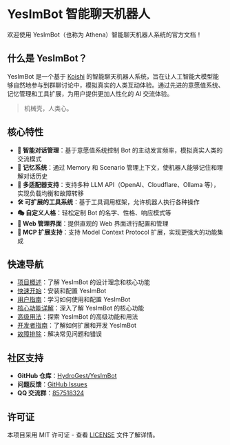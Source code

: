 # YesImBot 智能聊天机器人

欢迎使用 YesImBot（也称为 Athena）智能聊天机器人系统的官方文档！

## 什么是 YesImBot？

YesImBot 是一个基于 [Koishi](https://koishi.chat/) 的智能聊天机器人系统，旨在让人工智能大模型能够自然地参与到群聊讨论中，模拟真实的人类互动体验。通过先进的意愿值系统、记忆管理和工具扩展，为用户提供更加人性化的 AI 交流体验。

> 机械壳，人类心。

## 核心特性

- **🧠 智能对话管理**：基于意愿值系统控制 Bot 的主动发言频率，模拟真实人类的交流模式
- **💾 记忆系统**：通过 Memory 和 Scenario 管理上下文，使机器人能够记住和理解对话历史
- **🔗 多适配器支持**：支持多种 LLM API（OpenAI、Cloudflare、Ollama 等），实现负载均衡和故障转移
- **🛠️ 可扩展的工具系统**：基于工具调用框架，允许机器人执行各种操作
- **🎭 自定义人格**：轻松定制 Bot 的名字、性格、响应模式等
- **📱 Web 管理界面**：提供直观的 Web 界面进行配置和管理
- **🔌 MCP 扩展支持**：支持 Model Context Protocol 扩展，实现更强大的功能集成

## 快速导航

- [项目概述](overview/introduction.md)：了解 YesImBot 的设计理念和核心功能
- [快速开始](getting-started/installation.md)：安装和配置 YesImBot
- [用户指南](user-guide/concepts.md)：学习如何使用和配置 YesImBot
- [核心功能详解](features/willingness-system.md)：深入了解 YesImBot 的核心功能
- [高级用法](advanced/custom-prompts.md)：探索 YesImBot 的高级功能和用法
- [开发者指南](developers/architecture.md)：了解如何扩展和开发 YesImBot
- [故障排除](troubleshooting/installation.md)：解决常见问题和错误

## 社区支持

- **GitHub 仓库**：[HydroGest/YesImBot](https://github.com/HydroGest/YesImBot)
- **问题反馈**：[GitHub Issues](https://github.com/HydroGest/YesImBot/issues)
- **QQ 交流群**：[857518324](https://qm.qq.com/cgi-bin/qm/qr?k=857518324)

## 许可证

本项目采用 MIT 许可证 - 查看 [LICENSE](about/license.md) 文件了解详情。
